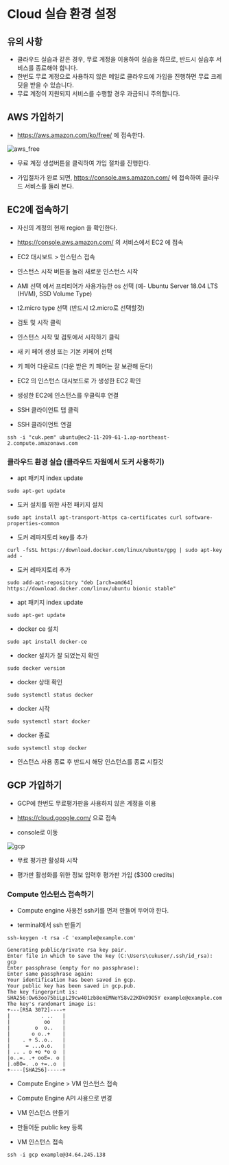 # Cloud 실습 환경 설정

## 유의 사항
- 클라우드 실습과 같은 경우, 무료 계정을 이용하여 실습을 하므로, 반드시 실습후 서비스를 종료해야 합니다.
- 한번도 무료 계정으로 사용하지 않은 메일로 클라우드에 가입을 진행하면 무료 크레딧을 받을 수 있습니다.
- 무료 계정이 지원되지 서비스를 수행할 경우 과금되니 주의합니다.


## AWS 가입하기


- https://aws.amazon.com/ko/free/ 에 접속한다.

![aws_free](./images/aws_free.jpg)

- 무료 계정 생성버튼을 클릭하여 가입 절차를 진행한다. 


- 가입절차가 완료 되면, https://console.aws.amazon.com/ 에 접속하여 클라우드 서비스를 둘러 본다.


## EC2에 접속하기

- 자신의 계정의 현재 region 을 확인한다.

- https://console.aws.amazon.com/ 의 서비스에서 EC2 에 접속

- EC2 대시보드 > 인스턴스 접속

- 인스턴스 시작 버튼을 눌러 새로운 인스턴스 시작

- AMI 선택 에서 프리티어가 사용가능한 os 선택 (예- Ubuntu Server 18.04 LTS (HVM), SSD Volume Type)



- t2.micro  type 선택 (반드시 t2.micro로 선택할것)

- 검토 및 시작 클릭

- 인스턴스 시작 및 검토에서 시작하기 클릭

- 새 키 페어 생성 또는 기본 키페어 선택

- 키 페어 다운로드 (다운 받은 키 페어는 잘 보관해 둔다)

- EC2 의 인스턴스 대시보드로 가 생성한 EC2 확인

- 생성한 EC2에 인스턴스를 우클릭후 연결

- SSH 클라이언트 탭 클릭

- SSH 클라이언트 연결

```
ssh -i "cuk.pem" ubuntu@ec2-11-209-61-1.ap-northeast-2.compute.amazonaws.com
```

### 클라우드 환경 실습 (클라우드 자원에서 도커 사용하기)


- apt 패키지 index update
```
sudo apt-get update
```
- 도커 설치를 위한 사전 패키지 설치

```
sudo apt install apt-transport-https ca-certificates curl software-properties-common
```

- 도커 레파지토리 key를 추가

```
curl -fsSL https://download.docker.com/linux/ubuntu/gpg | sudo apt-key add -
```

- 도커 레파지토리 추가

```
sudo add-apt-repository "deb [arch=amd64] https://download.docker.com/linux/ubuntu bionic stable"
```

- apt 패키지 index update
```
sudo apt-get update
```


- docker ce 설치

```
sudo apt install docker-ce
```

- docker 설치가 잘 되었는지 확인

```
sudo docker version
```

- docker 상태 확인

```
sudo systemctl status docker
```


- docker 시작


```
sudo systemctl start docker
```


- docker 종료

```
sudo systemctl stop docker
```


- 인스턴스 사용 종료 후 반드시 해당 인스턴스를 종료 시킬것




## GCP 가입하기

- GCP에 한번도 무료평가판을 사용하지 않은 계정을 이용

- https://cloud.google.com/ 으로 접속


- console로 이동

![gcp](./images/gcp.jpg)

- 무료 평가판 활성화 시작

- 평가판 활성화를 위한 정보 입력후 평가판 가입 ($300 credits)

### Compute 인스턴스 접속하기

- Compute engine 사용전 ssh키를 먼저 만들어 두어야 한다.

- terminal에서 ssh 만들기

```
ssh-keygen -t rsa -C 'example@example.com'
```

```
Generating public/private rsa key pair.
Enter file in which to save the key (C:\Users\cukuser/.ssh/id_rsa): gcp
Enter passphrase (empty for no passphrase):
Enter same passphrase again:
Your identification has been saved in gcp.
Your public key has been saved in gcp.pub.
The key fingerprint is:
SHA256:Ow63oo75biLpL29cw401zb8enEMNeYS8v22KDkO9O5Y example@example.com
The key's randomart image is:
+---[RSA 3072]----+
|          . ..   |
|           oo    |
|        o  o..   |
|       o o..+    |
|    . + S..o..   |
|     = ...o.o.   |
| .. . o +o *o o  |
|o..=. .+ ooE=. o |
|.oBO=. .o +=..o  |
+----[SHA256]-----+
```



- Compute Engine > VM 인스턴스 접속

- Compute Engine API 사용으로 변경

- VM 인스턴스 만들기

- 만들어둔 public key 등록

- VM 인스턴스 접속

```
ssh -i gcp example@34.64.245.138
```